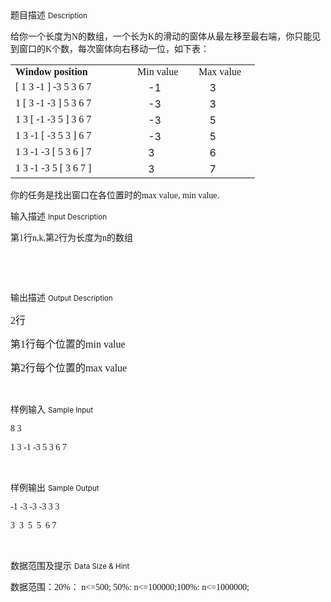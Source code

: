 <div class="panel panel-default">
<div class="area-title">
<span>
题目描述
<small>Description</small>
</span></div>
<div class="panel-body">

<p><span style="font-family: SimSun;">给你一个长度为N的数组，一个长为K的滑动的窗体从最左移至最右端，你<span style="">只能见到窗口的K个数，每次窗体向右移动一位，如下表：</span></span></p><table><tbody><tr><td style="" valign="top" width="179"><strong style="font-family: SimSun;">Window position</strong></td><td valign="top" width="78"><span style="font-family: SimSun;">Min value</span><br></td><td valign="top" width="86"><span style="font-family: SimSun;"> Max value</span><br></td></tr><tr><td style="" valign="top" width="179"><span style="font-family: SimSun;">[ 1 3 -1 ] -3 5 3 6 7 </span><br></td><td style="" valign="top" width="78">    -1</td><td style="" valign="top" width="86">     3</td></tr><tr><td style="" valign="top" width="179"><span style="font-family: SimSun;"><span style="font-family: SimSun;">1 [ 3 -1 -3 ] 5 3 6 7 </span></span></td><td style="" valign="top" width="78">    -3</td><td style="" valign="top" width="86">     3<br></td></tr><tr><td style="" valign="top" width="179"><span style="font-family: SimSun;">1 3 [ -1 -3 5 ] 3 6 7 </span></td><td style="" valign="top" width="78">    -3</td><td style="" valign="top" width="86">     5</td></tr><tr><td style="" valign="top" width="179"><span style="font-family: SimSun;">1 3 -1 [ -3 5 3 ] 6 7 </span></td><td style="" valign="top" width="78">    -3</td><td style="" valign="top" width="86">     5</td></tr><tr><td style="" valign="top" width="179"><span style="font-family: SimSun;">1 3 -1 -3 [ 5 3 6 ] 7</span></td><td style="" valign="top" width="78">    3</td><td style="" valign="top" width="86">     6</td></tr><tr><td style="" valign="top" width="179"><span style="font-family: SimSun;">1 3 -1 -3 5 [ 3 6 7 ]</span></td><td style="" valign="top" width="78">    3</td><td style="" valign="top" width="86">     7</td></tr></tbody></table><p><span style="font-family: SimSun;"><span style=""><span style="font-family: SimSun;"><span style=""><span style=""><span style=""><span style=""><span style=""><span style=""><span style=""><span style=""><span style=""></span></span></span></span></span></span></span></span></span></span></span></span><span style="font-family: SimSun;">你的任务是找出窗口在各位置时的max value, min value.</span></p>

</div>
</div>

<div class="panel panel-default">
<div class="area-title">
<span>
输入描述
<small>Input Description</small>
</span></div>
<div class="panel-body">
<p style=""><span style="font-family: SimSun;"><span style="font-family: SimSun;">第1行n,k,第2行为长度为n的数组</span></span></p><p style=""><br></p><p><br></p>

</div>
</div>
<div  class="panel panel-default">
<div class="area-title">
<span>
输出描述
<small>Output Description</small>
</span></div>
<div class="panel-body">

<p style="white-space: normal;"><span style="font-family: SimSun; font-size: 12pt;">2行</span></p><p style="white-space: normal;"><span style="font-family: SimSun; font-size: 12pt;">第1行每个位置的min value</span></p><p style="white-space: normal;"><span style="font-family: SimSun; font-size: 12pt;">第2行每个位置的max value</span></p><p><br/></p>

</div>
</div>


<div class="panel panel-default">
<div class="area-title">
<span>
样例输入
<small>Sample Input</small>
</span></div>
<div class="panel-body">
<p style=""><span style="font-family: SimSun;">8 3</span></p><p style=""><span style="font-family: SimSun;">1 3 -1 -3 5 3 6 7</span></p><p><br></p>

</div>
</div>

<div class="panel panel-default">
<div class="area-title">
<span>
样例输出
<small>Sample Output</small>
</span></div>
<div class="panel-body">
<p style=""><span style="font-family: SimSun;">-1 -3 -3 -3 3 3</span></p><p style=""><span style="font-family: SimSun;">3  3  5  5  6 7</span></p><p><br></p>

</div>
</div>

<div class="panel panel-default">
<div class="area-title">
<span>
数据范围及提示
<small>Data Size & Hint</small>
</span></div>
<div class="panel-body">
<p><span style="font-family: SimSun;">数据范围：</span><span style="font-family: SimSun;">20%： n&lt;=500; 50%: n&lt;=100000;<span style="">100%: n&lt;=1000000;</span></span></p>
</div>
</div>